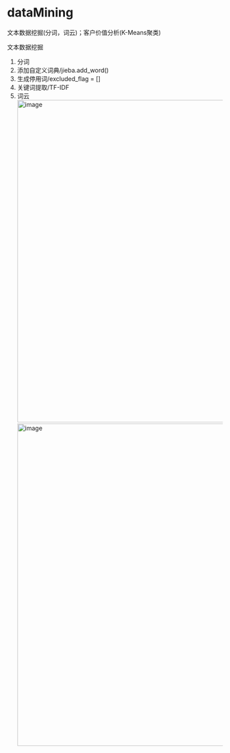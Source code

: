 # dataMining
文本数据挖掘(分词，词云)；客户价值分析(K-Means聚类)

文本数据挖掘
1. 分词
2. 添加自定义词典/jieba.add_word()
3. 生成停用词/excluded_flag = []
4. 关键词提取/TF-IDF
5. 词云
<img width="752" alt="image" src="https://github.com/dairui2/dataMining/assets/31460898/c9263ded-c3e3-435e-8a93-d1be5a3b263e"><img width="752" alt="image" src="https://github.com/dairui2/dataMining/assets/31460898/38c1ebcd-8d20-4818-bc35-b5e61aa4c435">


